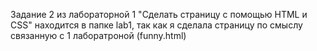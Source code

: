 Задание 2 из лабораторной 1 "Сделать страницу с помощью HTML и CSS" находится в папке lab1, так как я сделала страницу по смыслу связанную с 1 лаборатроной (funny.html)
